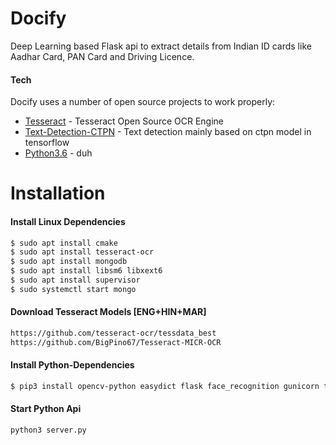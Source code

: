 # Docify
Deep Learning based Flask api to extract details from Indian ID cards like Aadhar Card, PAN Card and Driving Licence.

#### Tech
Docify uses a number of open source projects to work properly:

* [Tesseract](https://github.com/tesseract-ocr/tesseract) - Tesseract Open Source OCR Engine 
* [Text-Detection-CTPN](https://github.com/eragonruan/text-detection-ctpn/tree/master) - Text detection mainly based on ctpn model in tensorflow
* [Python3.6](https://www.python.org) - duh

# Installation
#### Install Linux Dependencies
```sh
$ sudo apt install cmake
$ sudo apt install tesseract-ocr
$ sudo apt install mongodb
$ sudo apt install libsm6 libxext6
$ sudo apt install supervisor
$ sudo systemctl start mongo
```
#### Download Tesseract Models [ENG+HIN+MAR]
```sh
https://github.com/tesseract-ocr/tessdata_best
https://github.com/BigPino67/Tesseract-MICR-OCR
```

#### Install Python-Dependencies
```sh
$ pip3 install opencv-python easydict flask face_recognition gunicorn tensorflow keras pytesseract dlib imutils opencv-contrib-python pymongo PyYAML scikit-image scikit-learn
```
#### Start Python Api
```sh
python3 server.py
```
